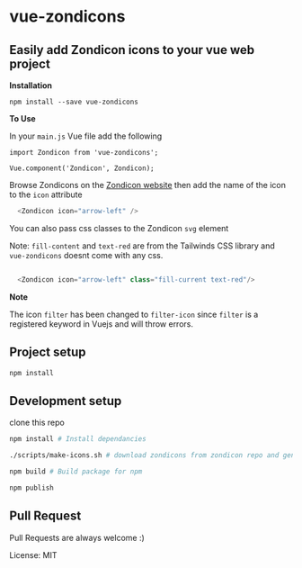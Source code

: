 # vue-zondicons
## Easily add Zondicon icons to your vue web project

**Installation**
```
npm install --save vue-zondicons
```

**To Use**

In your `main.js` Vue file add the following

```
import Zondicon from 'vue-zondicons';

Vue.component('Zondicon', Zondicon);
```

Browse Zondicons on the [Zondicon website](http://www.zondicons.com/icons.html) then add the name of the icon to the `icon` attribute

```javascript
  <Zondicon icon="arrow-left" />
```

You can also pass css classes to the Zondicon `svg` element

Note: `fill-content` and `text-red` are from the Tailwinds CSS library and `vue-zondicons` doesnt come with any css.
```javascript

  <Zondicon icon="arrow-left" class="fill-current text-red"/>
```

**Note**

The icon `filter` has been changed to `filter-icon` since `filter` is a registered keyword in Vuejs and will throw errors.


## Project setup
```bash
npm install
```

## Development setup

clone this repo 
```bash
npm install # Install dependancies

./scripts/make-icons.sh # download zondicons from zondicon repo and generate vue components

npm build # Build package for npm

npm publish 

```

## Pull Request

Pull Requests are always welcome :)

License: MIT


